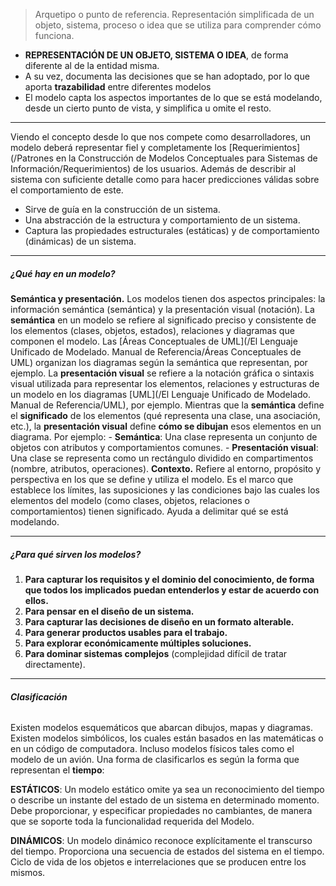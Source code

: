 >  Arquetipo o punto de referencia. Representación simplificada de un objeto, sistema, proceso o idea que se utiliza para comprender cómo funciona.
- **REPRESENTACIÓN DE UN OBJETO, SISTEMA O IDEA**, de forma diferente al de la entidad misma. 
- A su vez, documenta las decisiones que se han adoptado, por lo que aporta **trazabilidad** entre diferentes modelos 
- El modelo capta los aspectos importantes de lo que se está modelando, desde un cierto punto de vista, y simplifica u omite el resto.
****
Viendo el concepto desde lo que nos compete como desarrolladores, un modelo deberá representar fiel y completamente los [Requerimientos](/Patrones en la Construcción de Modelos Conceptuales para Sistemas de Información/Requerimientos) de los usuarios. Además de describir al sistema con suficiente detalle como para hacer predicciones válidas sobre el comportamiento de este.
- Sirve de guía en la construcción de un sistema.
- Una abstracción de la estructura y comportamiento de un sistema.
- Captura las propiedades estructurales (estáticas) y de comportamiento (dinámicas) de un sistema.
****
##### **¿Qué hay en un modelo?**
**Semántica y presentación.** Los modelos tienen dos aspectos principales: la información semántica (semántica) y la presentación visual (notación).
	La **semántica** en un modelo se refiere al significado preciso y consistente de los elementos (clases, objetos, estados), relaciones y diagramas que componen el modelo. Las [Áreas Conceptuales de UML](/El Lenguaje Unificado de Modelado. Manual de Referencia/Áreas Conceptuales de UML) organizan los diagramas según la semántica que representan, por ejemplo.
	La **presentación visual** se refiere a la notación gráfica o sintaxis visual utilizada para representar los elementos, relaciones y estructuras de un modelo en los diagramas [UML](/El Lenguaje Unificado de Modelado. Manual de Referencia/UML), por ejemplo.
	Mientras que la **semántica** define el **significado** de los elementos (qué representa una clase, una asociación, etc.), la **presentación visual** define **cómo se dibujan** esos elementos en un diagrama. Por ejemplo:
	- **Semántica**: Una clase representa un conjunto de objetos con atributos y comportamientos comunes.
	- **Presentación visual**: Una clase se representa como un rectángulo dividido en compartimentos (nombre, atributos, operaciones).
**Contexto.** Refiere al entorno, propósito y perspectiva en los que se define y utiliza el modelo. Es el marco que establece los límites, las suposiciones y las condiciones bajo las cuales los elementos del modelo (como clases, objetos, relaciones o comportamientos) tienen significado. Ayuda a delimitar qué se está modelando.
****
##### **¿Para qué sirven los modelos?**
1. **Para capturar los requisitos y el dominio del conocimiento, de forma que todos los implicados puedan entenderlos y estar de acuerdo con ellos.**
2. **Para pensar en el diseño de un sistema.**
3. **Para capturar las decisiones de diseño en un formato alterable.**
4. **Para generar productos usables para el trabajo.**
5. **Para explorar económicamente múltiples soluciones.**
6. **Para dominar sistemas complejos** (complejidad difícil de tratar directamente). 
****
###### **Clasificación**
Existen modelos esquemáticos que abarcan dibujos, mapas y diagramas. Existen modelos simbólicos, los cuales están basados en las matemáticas o en un código de computadora. Incluso modelos físicos tales como el modelo de un avión.
Una forma de clasificarlos es según la forma que representan el **tiempo**:

**ESTÁTICOS**: Un modelo estático omite ya sea un reconocimiento del tiempo o describe un instante del estado de un sistema en determinado momento. Debe proporcionar, y especificar propiedades no cambiantes, de manera que se soporte toda la funcionalidad requerida del Modelo.

**DINÁMICOS**: Un modelo dinámico reconoce explícitamente el transcurso del tiempo. Proporciona una secuencia de estados del sistema en el tiempo. Ciclo de vida de los objetos e interrelaciones que se producen entre los mismos.